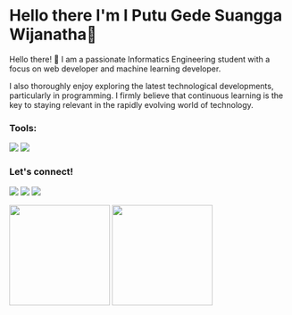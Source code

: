 # Hello there I'm I Putu Gede Suangga Wijanatha👋

Hello there! 👋 I am a passionate Informatics Engineering student with a focus on web developer and machine learning developer. 

I also thoroughly enjoy exploring the latest technological developments, particularly in programming. I firmly believe that continuous learning is the key to staying relevant in the rapidly evolving world of technology.

### Tools:
<p>
    <img src="https://img.shields.io/badge/FE-ReactJS-blue?&logo=react" />
    <img src="https://img.shields.io/badge/Text%20Editor-Visual%20Studio%20Code-blue?&logo=visual%20studio%20code&logoColor=blue" />
</p>

### Let's connect!
<p>
    <a href="https://suanggawijanatha.vercel.app/" target="blank"><img src="https://img.shields.io/badge/Website-suanggawijanatha.vercel.app-blue?" /></a>
    <a href="https://github.com/suanggawija" target="blank"><img src="https://img.shields.io/badge/Suangga Wijanatha-30302f?style=flat&logo=github" /></a>
    <a href="https://www.linkedin.com/in/suangga-wijanatha" target="blank"><img src="https://img.shields.io/badge/Suangga Wijanatha-30302f?style=flat&logo=linkedin" /></a>
</p>

<p>
    <img src="https://github-readme-stats.vercel.app/api?username=suanggawija&hide=contribs,prs&show_icons=true&hide_border=true&title_color=000" height=180 />
    <img src="https://github-readme-stats.vercel.app/api/top-langs/?username=suanggawija&layout=compact" height=180 />
</p>

